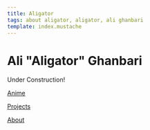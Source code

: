 ```yaml
---
title: Aligator
tags: about aligator, aligator, ali ghanbari
template: index.mustache
---
```


# Ali "Aligator" Ghanbari
<p class="uk-text-danger">Under Construction!</p>

[Anime](/anime.html)

[Projects](/projects.html)

[About](/about.html)